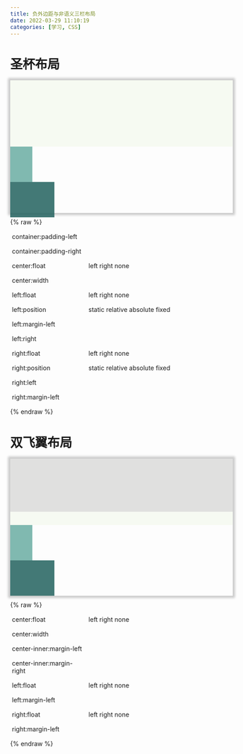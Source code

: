 ```yaml
---
title: 负外边距与非语义三栏布局
date: 2022-03-29 11:10:19
categories: [学习, CSS]
---
```


<script src="https://unpkg.com/vue@next"></script>
<link rel="stylesheet" href="https://unpkg.com/element-plus/dist/index.css" />
<script src="https://unpkg.com/element-plus"></script>

<style>
    :root {
    --el-color-primary: #3ea09e;
    }

    @media (min-width: 1530px) {
        .show {
            display: flex;
        }
        .result {
            width: 300px;
            margin: 0 16px;
        }
        .controller {
            flex: 1;
            margin: 0 8px;
        }
    }
    @media (max-width: 1530px){
        .show {
            width: 100%;
        }
        .result {
            width: 100%;
            margin-bottom: 12px;
        }
        .controller {
            width: 100%;
            margin-top: 12px;
        }
    }
    @media (min-width: 425px){
        .controller-item {
            margin: 16px 4px;
            flex-direction: row;
            align-items: center;
        }
        .controller-item .controller-label {
            flex: 1;
        }
        .controller-item .elcom {
            flex: 2;
            margin-left: 12px;
        }
    }
    @media (max-width: 425px){
        .controller-item {
            margin: 24px 16px;
            flex-direction: column;
            align-items: left;
        }
        .controller-item .controller-label {
            flex: 1;
            font-size: 12px;
        }
        .controller-item .elcom {
            flex: 2;
            margin-top: 8px;
            margin-left: 0;
        }
    }
    .result {
        box-shadow: 0 0 5px 5px rgba(0, 0, 0, 0.2);
    }
    .controller-item {
        display: flex;
    }
</style>

# 圣杯布局

<div id="holy-grail" class="playground">
    <div class="show">
        <div class="result">
            <div style="height: 300px" :style="hgContainer">
                <div style="background-color: #F5FAF0DD; height: 150px; text-align: center; " :style="hgCenter"></div>
                <div style="background-color: #6DAFA4DD; height: 80px; width: 50px; text-align: center;" :style="hgLeft"></div>
                <div style="background-color: #276562DD; height: 80px; width: 100px; text-align: center; " :style="hgRight"></div>
            </div>
        </div>
        {% raw %}
        <div class="controller">
            <div class="controller-item">
                <div class="controller-label"> container:padding-left </div>
                <el-slider class="elcom" size="small" v-model="hgContainerRaw.paddingLeft" :min="0" :max="200" :marks="{50: '50px'}" ></el-slider>
            </div>
            <div class="controller-item">
                <div class="controller-label"> container:padding-right </div>
                <el-slider class="elcom" size="small" v-model="hgContainerRaw.paddingRight" :min="0" :max="200" :marks="{100: '100px'}"></el-slider>
            </div>
            <div class="controller-item">
                <div class="controller-label"> center:float </div>
                <div class="elcom">
                    <el-radio-group v-model="hgCenterRaw.float" size="small">
                        <el-radio-button label="left" >left</el-radio-button>
                        <el-radio-button label="right">right</el-radio-button>
                        <el-radio-button label="none">none</el-radio-button>
                    </el-radio-group>
                </div>
            </div>
            <div class="controller-item">
                <div class="controller-label"> center:width </div>
                <el-slider class="elcom" size="small" v-model="hgCenterRaw.width" :min="0" :max="100" :marks="{100: '100%'}"></el-slider>
            </div>
            <div class="controller-item">
                <div class="controller-label"> left:float </div>
                <div class="elcom">
                    <el-radio-group v-model="hgLeftRaw.float" size="small">
                        <el-radio-button label="left" >left</el-radio-button>
                        <el-radio-button label="right">right</el-radio-button>
                        <el-radio-button label="none">none</el-radio-button>
                    </el-radio-group>
                </div>
            </div>
            <div class="controller-item">
                <div class="controller-label"> left:position </div>
                <div class="elcom">
                    <el-radio-group v-model="hgLeftRaw.position" size="small">
                        <el-radio-button label="static" >static</el-radio-button>
                        <el-radio-button label="relative">relative</el-radio-button>
                        <el-radio-button label="absolute">absolute</el-radio-button>
                        <el-radio-button label="fixed">fixed</el-radio-button>
                    </el-radio-group>
                </div>
            </div>
            <div class="controller-item">
                <div class="controller-label"> left:margin-left </div>
                <el-slider class="elcom" size="small" v-model="hgLeftRaw.marginLeft" :min="-100" :max="100" :marks="lmlmarks"></el-slider>
            </div>
            <div class="controller-item">
                <div class="controller-label"> left:right </div>
                <el-slider class="elcom" size="small" v-model="hgLeftRaw.right" :min="0" :max="200" :marks="{50: '50px'}"></el-slider>
            </div>
            <div class="controller-item">
                <div class="controller-label"> right:float </div>
                <div class="elcom">
                    <el-radio-group v-model="hgRightRaw.float" size="small">
                        <el-radio-button label="left" >left</el-radio-button>
                        <el-radio-button label="right">right</el-radio-button>
                        <el-radio-button label="none">none</el-radio-button>
                    </el-radio-group>
                </div>
            </div>
            <div class="controller-item">
                <div class="controller-label"> right:position </div>
                <div class="elcom">
                    <el-radio-group v-model="hgRightRaw.position" size="small">
                        <el-radio-button label="static" >static</el-radio-button>
                        <el-radio-button label="relative">relative</el-radio-button>
                        <el-radio-button label="absolute">absolute</el-radio-button>
                        <el-radio-button label="fixed">fixed</el-radio-button>
                    </el-radio-group>
                </div>
            </div>
            <div class="controller-item">
                <div class="controller-label"> right:left </div>
                <el-slider class="elcom" size="small" v-model="hgRightRaw.left" :min="0" :max="200" :marks="{100: '100px'}"></el-slider>
            </div>
            <div class="controller-item">
                <div class="controller-label"> right:margin-left </div>
                <el-slider class="elcom" size="small" v-model="hgRightRaw.marginLeft" :min="-100" :max="200" :marks="rmrmarks"></el-slider>
            </div>
        </div>
    {% endraw %}
    </div>
</div>


<script>
    const HolyGrailDemo = {
        data() {
            const lmlmarks = {};
            lmlmarks[-100] = '-100%';
            const rmrmarks = {};
            rmrmarks[-100] = '-100px';
            return {
                lmlmarks,
                rmrmarks,
                hgContainerRaw: {
                    paddingLeft: 50,
                    paddingRight: 100,
                },
                hgCenterRaw: {
                    float: 'left',
                    width: 100,
                },
                hgLeftRaw: {
                    float: 'left',
                    marginLeft: -100,
                    position: 'relative',
                    right: 50,
                },
                hgRightRaw: {
                    float: 'left',
                    marginLeft: -100,
                    position: 'relative',
                    left: 100,
                }
            }
        },
        computed: {
            hgContainer(){
                return {
                    paddingLeft: `${this.hgContainerRaw.paddingLeft}px`,
                    paddingRight: `${this.hgContainerRaw.paddingRight}px`
                }
            },
            hgCenter(){
                return {
                    float: this.hgCenterRaw.float,
                    width: `${this.hgCenterRaw.width}%`
                }
            },
            hgLeft(){
                return {
                    float: this.hgLeftRaw.float,
                    position: this.hgLeftRaw.position,
                    marginLeft: `${this.hgLeftRaw.marginLeft}%`,
                    right: `${this.hgLeftRaw.right}px`,
                }
            },
            hgRight(){
                return {
                    float: this.hgRightRaw.float,
                    marginLeft: `${this.hgRightRaw.marginLeft}px`,
                    position: this.hgRightRaw.position,
                    left: `${this.hgRightRaw.left}px`
                }
            }
        }
    }
    const app = Vue.createApp(HolyGrailDemo);
    app.use(ElementPlus);
    app.mount('#holy-grail');
</script>

# 双飞翼布局

<div id="flying-wing" class="playground">
    <div class="show">
        <div class="result">
            <div style="min-height: 300px" :style="fwContainer">
                <div style="background-color: #F5FAF0DD; height: 150px;" :style="fwCenter">
                    <div style="background-color: #DDDDDDDD; height: 120px; text-align: center;" :style="fwCenterInner">
                    </div>
                </div>
                <div style="background-color: #6DAFA4DD; height: 80px; width: 50px; text-align: center;" :style="fwLeft"></div>
                <div style="background-color: #276562DD; height: 80px; width: 100px; text-align: center;" :style="fwRight"></div>
            </div>
        </div>
        {% raw %}
        <div class="controller">
            <div class="controller-item">
                <div class="controller-label"> center:float </div>
                <div class="elcom">
                    <el-radio-group v-model="fwCenterRaw.float" size="small">
                        <el-radio-button label="left" >left</el-radio-button>
                        <el-radio-button label="right">right</el-radio-button>
                        <el-radio-button label="none">none</el-radio-button>
                    </el-radio-group>
                </div>
            </div>
            <div class="controller-item">
                <div class="controller-label"> center:width </div>
                <el-slider class="elcom" size="small" v-model="fwCenterRaw.width" :min="0" :max="100" :marks="{100: '100%'}"></el-slider>
            </div>
            <div class="controller-item">
                <div class="controller-label"> center-inner:margin-left </div>
                <el-slider class="elcom" size="small" v-model="fwCenterInnerRaw.marginLeft" :min="-100" :max="100" :marks="{50: '50px'}"></el-slider>
            </div>
            <div class="controller-item">
                <div class="controller-label"> center-inner:margin-right </div>
                <el-slider class="elcom" size="small" v-model="fwCenterInnerRaw.marginRight" :min="-100" :max="200" :marks="{100 : '100px'}"></el-slider>
            </div>
            <div class="controller-item">
                <div class="controller-label"> left:float </div>
                <div class="elcom">
                    <el-radio-group v-model="fwLeftRaw.float" size="small">
                        <el-radio-button label="left" >left</el-radio-button>
                        <el-radio-button label="right">right</el-radio-button>
                        <el-radio-button label="none">none</el-radio-button>
                    </el-radio-group>
                </div>
            </div>
            <div class="controller-item">
                <div class="controller-label"> left:margin-left </div>
                <el-slider class="elcom" size="small" v-model="fwLeftRaw.marginLeft" :min="-100" :max="100" :marks="lmlmarks"></el-slider>
            </div>
            <div class="controller-item">
                <div class="controller-label"> right:float </div>
                <div class="elcom">
                    <el-radio-group v-model="fwRightRaw.float" size="small">
                        <el-radio-button label="left" >left</el-radio-button>
                        <el-radio-button label="right">right</el-radio-button>
                        <el-radio-button label="none">none</el-radio-button>
                    </el-radio-group>
                </div>
            </div>
            <div class="controller-item">
                <div class="controller-label"> right:margin-left </div>
                <el-slider class="elcom" size="small" v-model="fwRightRaw.marginLeft" :min="-100" :max="200" :marks="rmrmarks"></el-slider>
            </div>
        </div>
    {% endraw %}
    </div>
</div>

<script>
     const FlyingWingDemo = {
        data() {
            const lmlmarks = {};
            lmlmarks[-100] = '-100%';
            const rmrmarks = {};
            rmrmarks[-100] = '-100px';
            return {
                lmlmarks,
                rmrmarks,
                fwContainer: {},
                fwCenterRaw: {
                    float: 'left',
                    width: 100,
                },
                fwCenterInnerRaw: {
                    marginLeft: 50,
                    marginRight: 100
                },
                fwLeftRaw: {
                    float: 'left',
                    marginLeft: -100,
                },
                fwRightRaw: {
                    float: 'left',
                    marginLeft: -100,
                }
            }
        },
        computed: {
            fwCenter(){
                return {
                    float: this.fwCenterRaw.float,
                    width: `${this.fwCenterRaw.width}%`
                }
            },
            fwCenterInner(){
                return {
                    marginLeft: `${this.fwCenterInnerRaw.marginLeft}px`,
                    marginRight: `${this.fwCenterInnerRaw.marginRight}px`
                }
            },
            fwLeft(){
                return {
                    float: this.fwLeftRaw.float,
                    marginLeft: `${this.fwLeftRaw.marginLeft}%`,
                }
            },
            fwRight(){
                return {
                    float: this.fwRightRaw.float,
                    marginLeft: `${this.fwRightRaw.marginLeft}px`
                }
            }
        }
    }
    const app1 = Vue.createApp(FlyingWingDemo);
    app1.use(ElementPlus);
    app1.mount('#flying-wing');
</script>
